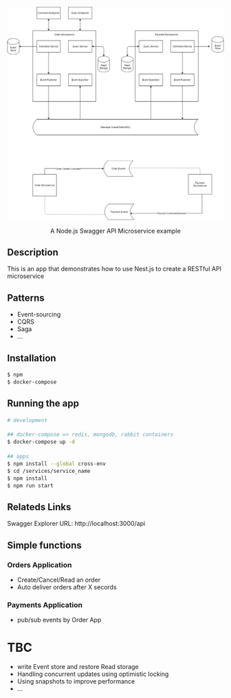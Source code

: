 <p align="center">
  <img src="./Event sourcing CQRS saga.png" width="auto" alt="Logo" />
</p>
<p align="center">A Node.js Swagger API Microservice example</p>

## Description
This is an app that demonstrates how to use Nest.js to create a RESTful API microservice

## Patterns
* Event-sourcing
* CQRS
* Saga
* ...

## Installation
```bash
$ npm
$ docker-compose
```

## Running the app
```bash
# development

## docker-compose => redis, mongodb, rabbit containers
$ docker-compose up -d

## apps
$ npm install --global cross-env
$ cd /services/service_name
$ npm install
$ npm run start
```

## Relateds Links
Swagger Explorer URL: http://localhost:3000/api

## Simple functions
### Orders Application
- Create/Cancel/Read an order
- Auto deliver orders after X secords
### Payments Application
- pub/sub events by Order App

# TBC
* write Event store and restore Read storage
* Handling concurrent updates using optimistic locking
* Using snapshots to improve performance
* ...
